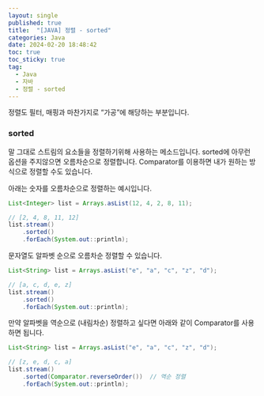 ```yaml
---
layout: single
published: true
title:  "[JAVA] 정렬 - sorted"
categories: Java
date: 2024-02-20 18:48:42
toc: true
toc_sticky: true
tag:   
  - Java
  - 자바
  - 정렬 - sorted 
---
```


정렬도 필터, 매핑과 마찬가지로 “가공”에 해당하는 부분입니다.

### sorted

말 그대로 스트림의 요소들을 정렬하기위해 사용하는 메소드입니다. sorted에 아무런 옵션을 주지않으면 오름차순으로 정렬합니다. Comparator를 이용하면 내가 원하는 방식으로 정렬할 수도 있습니다.

아래는 숫자를 오름차순으로 정렬하는 예시입니다.

```java
List<Integer> list = Arrays.asList(12, 4, 2, 8, 11);

// [2, 4, 8, 11, 12]
list.stream()
	.sorted()
	.forEach(System.out::println);
```

문자열도 알파벳 순으로 오름차순 정렬할 수 있습니다.

```java
List<String> list = Arrays.asList("e", "a", "c", "z", "d");

// [a, c, d, e, z]
list.stream()
	.sorted()
	.forEach(System.out::println);
```

만약 알파벳을 역순으로 (내림차순) 정렬하고 싶다면 아래와 같이 Comparator를 사용하면 됩니다.

```java
List<String> list = Arrays.asList("e", "a", "c", "z", "d");

// [z, e, d, c, a]
list.stream()
	.sorted(Comparator.reverseOrder())  // 역순 정렬
	.forEach(System.out::println);
```